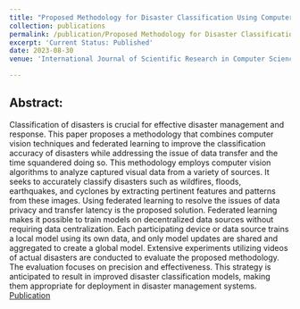 ```yaml
---
title: "Proposed Methodology for Disaster Classification Using Computer Vision and Federated Learning"
collection: publications
permalink: /publication/Proposed Methodology for Disaster Classification Using Computer Vision and Federated Learning
excerpt: 'Current Status: Published'
date: 2023-08-30
venue: 'International Journal of Scientific Research in Computer Science, Engineering and Information Technology'

---
```


## Abstract:
Classification of disasters is crucial for effective disaster management and response. This paper proposes a methodology that combines computer vision techniques and federated learning to improve the classification accuracy of disasters while addressing the issue of data transfer and the time squandered doing so. This methodology employs computer vision algorithms to analyze captured visual data from a variety of sources. It seeks to accurately classify disasters such as wildfires,
floods, earthquakes, and cyclones by extracting pertinent features and patterns from these images. Using federated learning to resolve the issues of data privacy and transfer latency is the proposed solution. Federated learning makes it possible
to train models on decentralized data sources without requiring data centralization. Each participating device or data source trains a local model using its own data, and only model updates are shared and aggregated to create a global model. Extensive experiments utilizing videos of actual disasters are conducted to evaluate the proposed methodology. The evaluation focuses on precision and effectiveness. This strategy is anticipated to result in improved disaster classification models, making them appropriate for deployment in disaster management systems.
[Publication](https://res.ijsrcseit.com/page.php?param=CSEIT2390453)
